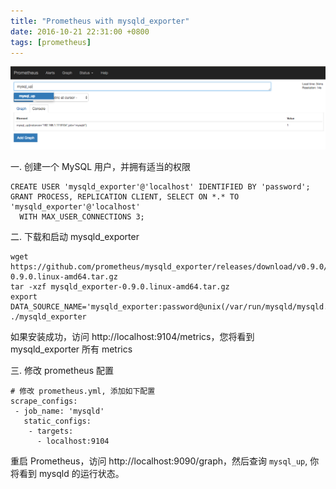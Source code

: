 ```yaml
---
title: "Prometheus with mysqld_exporter"
date: 2016-10-21 22:31:00 +0800
tags: [prometheus]
---
```


![mysqld_exporter](/images/mysqld_exporter.png)

一.  创建一个 MySQL 用户，并拥有适当的权限

```
CREATE USER 'mysqld_exporter'@'localhost' IDENTIFIED BY 'password';
GRANT PROCESS, REPLICATION CLIENT, SELECT ON *.* TO 'mysqld_exporter'@'localhost'
  WITH MAX_USER_CONNECTIONS 3;
```

二. 下载和启动 mysqld_exporter

```
wget https://github.com/prometheus/mysqld_exporter/releases/download/v0.9.0/mysqld_exporter-0.9.0.linux-amd64.tar.gz
tar -xzf mysqld_exporter-0.9.0.linux-amd64.tar.gz
export DATA_SOURCE_NAME='mysqld_exporter:password@unix(/var/run/mysqld/mysqld.sock)/'
./mysqld_exporter
```

如果安装成功，访问 http://localhost:9104/metrics，您将看到 mysqld_exporter 所有 metrics

三. 修改 prometheus 配置

```
# 修改 prometheus.yml, 添加如下配置
scrape_configs:
 - job_name: 'mysqld'
   static_configs:
    - targets:
      - localhost:9104
```

重启 Prometheus，访问 http://localhost:9090/graph，然后查询 `mysql_up`, 你将看到 mysqld 的运行状态。
